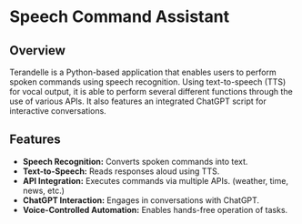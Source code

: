 # Speech Command Assistant

## Overview
Terandelle is a Python-based application that enables users to perform spoken commands using speech recognition. Using text-to-speech (TTS) for vocal output, it is able to perform several different functions through the use of various APIs. 
It also features an integrated ChatGPT script for interactive conversations.

## Features
- **Speech Recognition:** Converts spoken commands into text.
- **Text-to-Speech:** Reads responses aloud using TTS.
- **API Integration:** Executes commands via multiple APIs. (weather, time, news, etc.)
- **ChatGPT Interaction:** Engages in conversations with ChatGPT.
- **Voice-Controlled Automation:** Enables hands-free operation of tasks.

